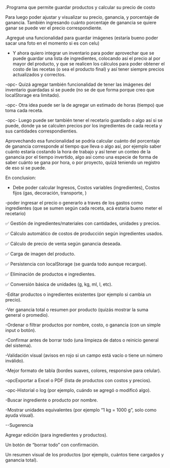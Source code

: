 .Programa que permite guardar productos y calcular su precio de costo


Para luego poder ajustar y visualizar su precio, ganancia, y porcentaje de ganancia.
También ingresando cuánto porcentaje de ganancia se quiere ganar se puede ver el precio correspondiente.

.Agregué una funcionalidad para guardar imágenes (estaría bueno poder sacar una foto en el momento si es con celu)


- Y ahora quiero integrar un inventario para poder aprovechar que se puede guardar una lista de ingredientes,
colocando así el precio al por mayor del producto, y que se realicen los cálculos para poder obtener el costo
de las recetas (o sea el producto final) y así tener siempre precios actualizados y correctos.

-opc- Quizá agregar también funcionalidad de tener las imágenes del inventario guardadas si se puede (no se de que forma
porque creo que localStorage era limitado).


-opc- Otra idea puede ser la de agregar un estimado de horas (tiempo) que toma cada receta.

-opc- Luego puede ser también tener el recetario guardado o algo así si se puede, donde ya se calculen precios por los 
ingredientes de cada receta y sus cantidades correspondienties.

Aprovechando esa funcionalidad se podría calcular cuánto del porcentaje de ganancia corresponde al tiempo que lleva 
o algo así, por ejemplo saber cuánto estaría costando la hora de trabajo y así tener un conteo de la ganancia por el
tiempo invertido, algo así como una especie de forma de saber cuánto se gana por hora, o por proyecto, quizá teniendo un registro de eso si se puede.


En conclusion:

- Debe poder calcular Ingresos, Costos variables (ingredientes), Costos fijos (gas, decoración, transporte, )


-poder ingresar el precio o generarlo a traves de los gastos
como ingredientes (que se sumen según cada receta, acá estaria bueno meter el recetario) 


✅ Gestión de ingredientes/materiales con cantidades, unidades y precios.

✅ Cálculo automático de costos de producción según ingredientes usados.

✅ Cálculo de precio de venta según ganancia deseada.

✅ Carga de imagen del producto.

✅ Persistencia con localStorage (se guarda todo aunque recargue).

✅ Eliminación de productos e ingredientes.

✅ Conversión básica de unidades (g, kg, ml, l, etc).


-Editar productos o ingredientes existentes (por ejemplo si cambia un precio).

-Ver ganancia total o resumen por producto (quizás mostrar la suma general o promedio).

-Ordenar o filtrar productos por nombre, costo, o ganancia (con un simple input o botón).

-Confirmar antes de borrar todo (una limpieza de datos o reinicio general del sistema).

-Validación visual (avisos en rojo si un campo está vacío o tiene un número inválido).

-Mejor formato de tabla (bordes suaves, colores, responsive para celular).

-opcExportar a Excel o PDF (lista de productos con costos y precios).

-opc-Historial o log (por ejemplo, cuándo se agregó o modificó algo).

-Buscar ingrediente o producto por nombre.

-Mostrar unidades equivalentes (por ejemplo “1 kg = 1000 g”, solo como ayuda visual).




--Sugerencia



Agregar edición (para ingredientes y productos).

Un botón de “borrar todo” con confirmación.

Un resumen visual de los productos (por ejemplo, cuántos tiene cargados y ganancia total).